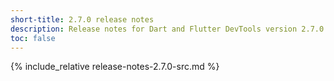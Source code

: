 ```yaml
---
short-title: 2.7.0 release notes
description: Release notes for Dart and Flutter DevTools version 2.7.0.
toc: false
---
```


{% include_relative release-notes-2.7.0-src.md %}
